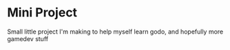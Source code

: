 # Mini Project

Small little project I'm making to help myself learn godo, and hopefully more gamedev stuff